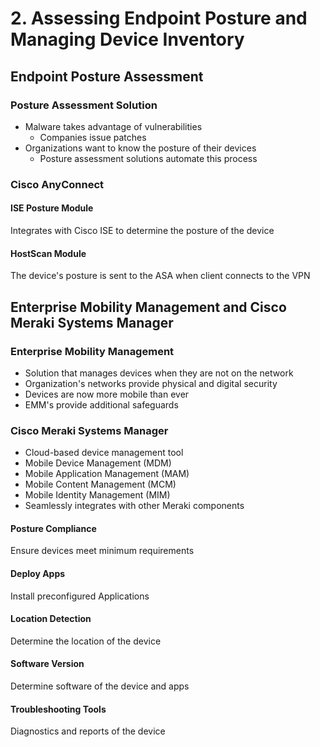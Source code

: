 # 2. Assessing Endpoint Posture and Managing Device Inventory

## Endpoint Posture Assessment

### Posture Assessment Solution

* Malware takes advantage of vulnerabilities
  * Companies issue patches
* Organizations want to know the posture of their devices
  * Posture assessment solutions automate this process

### Cisco AnyConnect

#### ISE Posture Module

Integrates with Cisco ISE to determine the posture of the device

#### HostScan Module

The device's posture is sent to the ASA when client connects to the VPN

## Enterprise Mobility Management and Cisco Meraki Systems Manager

### Enterprise Mobility Management

* Solution that manages devices when they are not on the network
* Organization's networks provide physical and digital security
* Devices are now more mobile than ever
* EMM's provide additional safeguards

### Cisco Meraki Systems Manager

* Cloud-based device management tool
* Mobile Device Management (MDM)
* Mobile Application Management (MAM)
* Mobile Content Management (MCM)
* Mobile Identity Management (MIM)
* Seamlessly integrates with other Meraki components

#### Posture Compliance

Ensure devices meet minimum requirements

#### Deploy Apps

Install preconfigured Applications

#### Location Detection

Determine the location of the device

#### Software Version

Determine software of the device and apps

#### Troubleshooting Tools

Diagnostics and reports of the device
